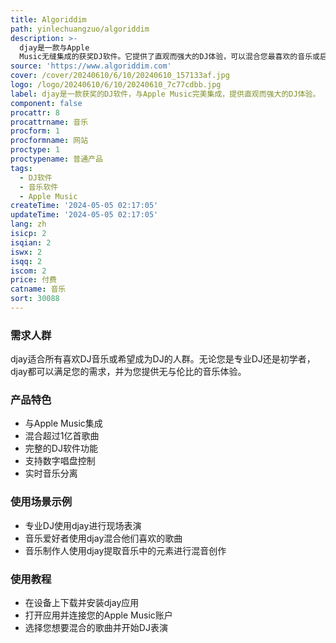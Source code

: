 ```yaml
---
title: Algoriddim
path: yinlechuangzuo/algoriddim
description: >-
  djay是一款与Apple
  Music无缝集成的获奖DJ软件。它提供了直观而强大的DJ体验，可以混合您最喜欢的音乐或启用自动混音模式。djay适用于移动设备、桌面设备和空间设备。
source: 'https://www.algoriddim.com'
cover: /cover/20240610/6/10/20240610_157133af.jpg
logo: /logo/20240610/6/10/20240610_7c77cdbb.jpg
label: djay是一款获奖的DJ软件，与Apple Music完美集成，提供直观而强大的DJ体验。
component: false
procattr: 8
procattrname: 音乐
procform: 1
procformname: 网站
proctype: 1
proctypename: 普通产品
tags:
  - DJ软件
  - 音乐软件
  - Apple Music
createTime: '2024-05-05 02:17:05'
updateTime: '2024-05-05 02:17:05'
lang: zh
isicp: 2
isqian: 2
iswx: 2
isqq: 2
iscom: 2
price: 付费
catname: 音乐
sort: 30088
---
```




### 需求人群
djay适合所有喜欢DJ音乐或希望成为DJ的人群。无论您是专业DJ还是初学者，djay都可以满足您的需求，并为您提供无与伦比的音乐体验。

### 产品特色
* 与Apple Music集成
* 混合超过1亿首歌曲
* 完整的DJ软件功能
* 支持数字唱盘控制
* 实时音乐分离

### 使用场景示例
* 专业DJ使用djay进行现场表演
* 音乐爱好者使用djay混合他们喜欢的歌曲
* 音乐制作人使用djay提取音乐中的元素进行混音创作

### 使用教程
* 在设备上下载并安装djay应用
* 打开应用并连接您的Apple Music账户
* 选择您想要混合的歌曲并开始DJ表演

  
